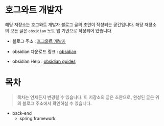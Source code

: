   

# 호그와트 개발자

  

해당 저장소는 호그와트 개발자 블로그 글의 초안이 작성되는 공간입니다. 해당 저장소의 모든 글은 `obsidian` 노트 앱 기반으로 작성되어 있습니다.

  

- 블로그 주소 : [호그와트 개발자](https://owl-ppaemi.tistory.com/)

- obsidian 다운로드 링크 : [obsidian](https://obsidian.md/)

- obsidian Help : [obsidian guides](https://help.obsidian.md/Home)

  

# 목차

  

> 목차는 언제든지 변경될 수 있습니다. 이 저장소의 글은 초안으로, 완성된 글은 위의 블로그 주소에서 확인하실 수 있습니다.

  

- back-end
	- spring framework
